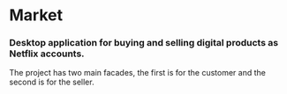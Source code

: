 # Market
### Desktop application for buying and selling digital products as Netflix accounts.

The project has two main facades, the first is for the customer and the second is for the seller.
